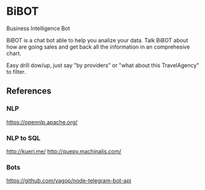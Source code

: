 # BiBOT
Business Intelligence Bot

BiBOT is  a chat bot able to help you analize your data. Talk BiBOT about how are going sales and get back all the information in an comprehesive chart.

Easy drill dow/up, just say "by providers" or "what about this TravelAgency" to filter.

## References
### NLP
https://opennlp.apache.org/

### NLP to SQL
http://kueri.me/
http://quepy.machinalis.com/

### Bots
https://github.com/yagop/node-telegram-bot-api

